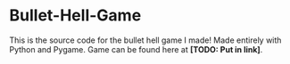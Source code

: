 # Bullet-Hell-Game
This is the source code for the bullet hell game I made! Made entirely with Python and Pygame.
Game can be found here at **[TODO: Put in link]**.
